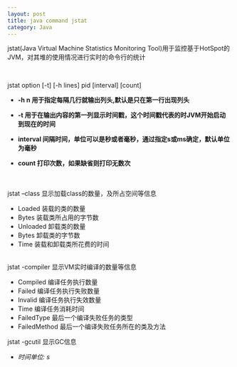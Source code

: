 ```yaml
---
layout: post
title: java command jstat
category: Java
---
```

jstat(Java Virtual Machine Statistics Monitoring Tool)用于监控基于HotSpot的JVM，对其堆的使用情况进行实时的命令行的统计

<br/>


jstat option [-t] [-h lines] pid [interval] [count]  


*  **-h n    用于指定每隔几行就输出列头,默认是只在第一行出现列头**

*  **-t     用于在输出内容的第一列显示时间戳，这个时间戳代表的时JVM开始启动到现在的时间**

*  **interval 间隔时间，单位可以是秒或者毫秒，通过指定s或ms确定，默认单位为毫秒**

*  **count   打印次数，如果缺省则打印无数次**
<br/> <br/> <br/>



jstat –class <pid>  显示加载class的数量，及所占空间等信息

* Loaded 装载的类的数量  
* Bytes 装载类所占用的字节数
* Unloaded 卸载类的数量
* Bytes 卸载类的字节数
* Time 装载和卸载类所花费的时间
 <br/>
jstat -compiler <pid>  显示VM实时编译的数量等信息

* Compiled 编译任务执行数量
* Failed 编译任务执行失败数量
* Invalid 编译任务执行失效数量
* Time 编译任务消耗时间
* FailedType 最后一个编译失败任务的类型
* FailedMethod 最后一个编译失败任务所在的类及方法


jstat -gcutil <pid>  显示GC信息    

* *时间单位: s*   




